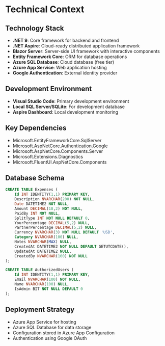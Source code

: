 # Technical Context

## Technology Stack

- **.NET 9**: Core framework for backend and frontend
- **.NET Aspire**: Cloud-ready distributed application framework
- **Blazor Server**: Server-side UI framework with interactive components
- **Entity Framework Core**: ORM for database operations
- **Azure SQL Database**: Cloud database (free tier)
- **Azure App Service**: Web application hosting
- **Google Authentication**: External identity provider

## Development Environment

- **Visual Studio Code**: Primary development environment
- **Local SQL Server/SQLite**: For development database
- **Aspire Dashboard**: Local development monitoring

## Key Dependencies

- Microsoft.EntityFrameworkCore.SqlServer
- Microsoft.AspNetCore.Authentication.Google
- Microsoft.AspNetCore.Components.Server
- Microsoft.Extensions.Diagnostics
- Microsoft.FluentUI.AspNetCore.Components

## Database Schema

```sql
CREATE TABLE Expenses (
    Id INT IDENTITY(1,1) PRIMARY KEY,
    Description NVARCHAR(200) NOT NULL,
    Date DATETIME2 NOT NULL,
    Amount DECIMAL(18,2) NOT NULL,
    PaidBy INT NOT NULL,
    SplitType INT NOT NULL DEFAULT 0,
    YourPercentage DECIMAL(5,2) NULL,
    PartnerPercentage DECIMAL(5,2) NULL,
    Currency NVARCHAR(3) NOT NULL DEFAULT 'USD',
    Category NVARCHAR(100) NULL,
    Notes NVARCHAR(MAX) NULL,
    CreatedAt DATETIME2 NOT NULL DEFAULT GETUTCDATE(),
    UpdatedAt DATETIME2 NULL,
    CreatedBy NVARCHAR(100) NOT NULL
);

CREATE TABLE AuthorizedUsers (
    Id INT IDENTITY(1,1) PRIMARY KEY,
    Email NVARCHAR(100) NOT NULL,
    Name NVARCHAR(100) NULL,
    IsAdmin BIT NOT NULL DEFAULT 0
);
```

## Deployment Strategy

- Azure App Service for hosting
- Azure SQL Database for data storage
- Configuration stored in Azure App Configuration
- Authentication using Google OAuth
